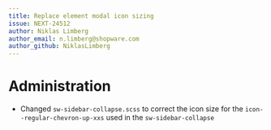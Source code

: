 ```yaml
---
title: Replace element modal icon sizing
issue: NEXT-24512
author: Niklas Limberg
author_email: n.limberg@shopware.com
author_github: NiklasLimberg
---
```

# Administration
* Changed `sw-sidebar-collapse.scss` to correct the icon size for the `icon--regular-chevron-up-xxs` used in the `sw-sidebar-collapse`